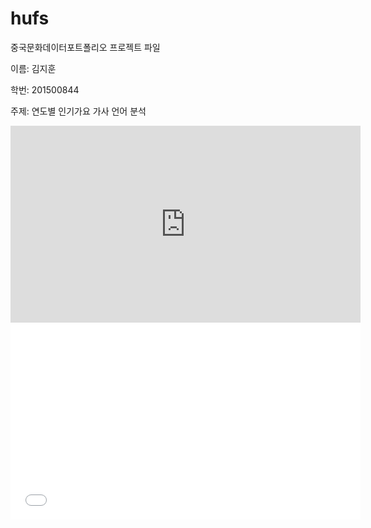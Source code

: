 # hufs
중국문화데이터포트폴리오 프로젝트 파일

이름: 김지훈

학번: 201500844

주제: 연도별 인기가요 가사 언어 분석

<iframe width="560" height="315" src="https://www.youtube.com/embed/OZG01B-51M4" frameborder="0" allow="accelerometer; autoplay=0; clipboard-write; encrypted-media; gyroscope; picture-in-picture" allowfullscreen></iframe>

<iframe width="560" height="315" src="//www.youtube.com/embed/OZG01B-51M4?start=195" frameborder="0" allowfullscreen></iframe>
